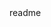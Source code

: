 <snippet>
  <content><![CDATA[
# ${1:Project Name}
## Installation
1. Clone
2. Build using .net6
3. Run from commandline or IDE.
4. Run tests in test explorer or commandline
]]></content>
  <tabTrigger>readme</tabTrigger>
</snippet>

